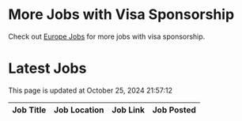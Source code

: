 # More Jobs with Visa Sponsorship

Check out [Europe Jobs](https://github.com/sureshparimi/europejobs#latest-jobs) for more jobs with visa sponsorship.

# Latest Jobs

This page is updated at October 25, 2024 21:57:12

| Job Title | Job Location | Job Link | Job Posted |
| --- | --- | --- | --- |
